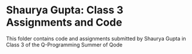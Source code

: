 # Shaurya Gupta: Class 3 Assignments and Code
This folder contains code and assignments submitted by Shaurya Gupta in Class 3 of the Q-Programming Summer of Qode